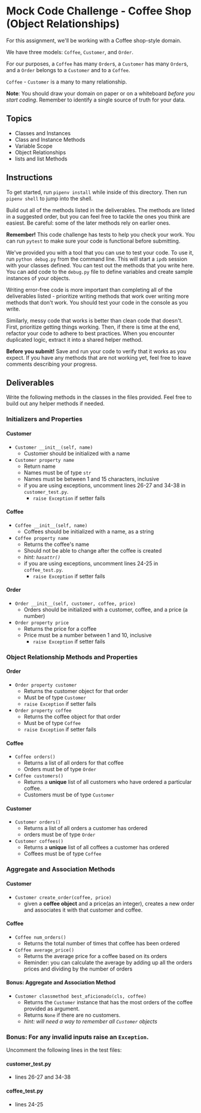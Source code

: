 # Mock Code Challenge - Coffee Shop (Object Relationships)

For this assignment, we'll be working with a Coffee shop-style domain.

We have three models: `Coffee`, `Customer`, and `Order`.

For our purposes, a `Coffee` has many `Order`s, a `Customer` has many
`Order`s, and a `Order` belongs to a `Customer` and to a `Coffee`.

`Coffee` - `Customer` is a many to many relationship.

**Note**: You should draw your domain on paper or on a whiteboard _before you
start coding_. Remember to identify a single source of truth for your data.

## Topics

- Classes and Instances
- Class and Instance Methods
- Variable Scope
- Object Relationships
- lists and list Methods

## Instructions

To get started, run `pipenv install` while inside of this directory. Then run `pipenv shell` to jump into the shell.

Build out all of the methods listed in the deliverables. The methods are listed
in a suggested order, but you can feel free to tackle the ones you think are
easiest. Be careful: some of the later methods rely on earlier ones.

**Remember!** This code challenge has tests to help you check your work. You
can run `pytest` to make sure your code is functional before submitting.

We've provided you with a tool that you can use to test your code. To use it,
run `python debug.py` from the command line. This will start a `ipdb` session
with your classes defined. You can test out the methods that you write here. You
can add code to the `debug.py` file to define variables and create sample
instances of your objects.

Writing error-free code is more important than completing all of the
deliverables listed - prioritize writing methods that work over writing more
methods that don't work. You should test your code in the console as you write.

Similarly, messy code that works is better than clean code that doesn't. First,
prioritize getting things working. Then, if there is time at the end, refactor
your code to adhere to best practices. When you encounter duplicated logic,
extract it into a shared helper method.

**Before you submit!** Save and run your code to verify that it works as you
expect. If you have any methods that are not working yet, feel free to leave
comments describing your progress.

## Deliverables

Write the following methods in the classes in the files provided. Feel free to
build out any helper methods if needed.

### Initializers and Properties

#### Customer

- `Customer __init__(self, name)`
  - Customer should be initialized with a name
- `Customer property name`
  - Return name
  - Names must be of type `str`
  - Names must be between 1 and 15 characters, inclusive
  - if you are using exceptions, uncomment lines 26-27 and 34-38 in
    `customer_test.py`.
    - `raise Exception` if setter fails

#### Coffee

- `Coffee __init__(self, name)`
  - Coffees should be initialized with a name, as a string
- `Coffee property name`
  - Returns the coffee's name
  - Should not be able to change after the coffee is created
  - _hint: `hasattr()`_
  - if you are using exceptions, uncomment lines 24-25 in `coffee_test.py`.
    - `raise Exception` if setter fails

#### Order

- `Order __init__(self, customer, coffee, price)`
  - Orders should be initialized with a customer, coffee, and a price (a number)
- `Order property price`
  - Returns the price for a coffee
  - Price must be a number between 1 and 10, inclusive
    - `raise Exception` if setter fails

### Object Relationship Methods and Properties

#### Order

- `Order property customer`
  - Returns the customer object for that order
  - Must be of type `Customer`
  - `raise Exception` if setter fails
- `Order property coffee`
  - Returns the coffee object for that order
  - Must be of type `Coffee`
  - `raise Exception` if setter fails

#### Coffee

- `Coffee orders()`
  - Returns a list of all orders for that coffee
  - Orders must be of type `Order`
- `Coffee customers()`
  - Returns a **unique** list of all customers who have ordered a particular coffee.
  - Customers must be of type `Customer`
#### Customer

- `Customer orders()`
  - Returns a list of all orders a customer has ordered
  - orders must be of type `Order`
- `Customer coffees()`
  - Returns a **unique** list of all coffees a customer has ordered
  - Coffees must be of type `Coffee`

### Aggregate and Association Methods

#### Customer

- `Customer create_order(coffee, price)`
  - given a **coffee object** and a price(as an integer), creates a
    new order and associates it with that customer and coffee.

#### Coffee

- `Coffee num_orders()`
  - Returns the total number of times that coffee has been ordered
- `Coffee average_price()`
  - Returns the average price for a coffee based on its orders
  - Reminder: you can calculate the average by adding up all the orders prices and
    dividing by the number of orders

#### Bonus: Aggregate and Association Method

- `Customer classmethod best_aficionado(cls, coffee)`
  - Returns the `Customer` instance that has the most orders of the coffee provided as argument.
  - Returns `None` if there are no customers.
  - _hint: will need a way to remember all `Customer` objects_

### Bonus: For any invalid inputs raise an `Exception`.

Uncomment the following lines in the test files:

#### customer_test.py

- lines 26-27 and 34-38

#### coffee_test.py

- lines 24-25
